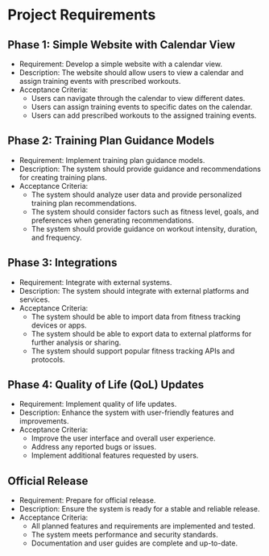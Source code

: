 # Project Requirements

## Phase 1: Simple Website with Calendar View

- Requirement: Develop a simple website with a calendar view.
- Description: The website should allow users to view a calendar and assign training events with prescribed workouts.
- Acceptance Criteria:
    - Users can navigate through the calendar to view different dates.
    - Users can assign training events to specific dates on the calendar.
    - Users can add prescribed workouts to the assigned training events.

## Phase 2: Training Plan Guidance Models

- Requirement: Implement training plan guidance models.
- Description: The system should provide guidance and recommendations for creating training plans.
- Acceptance Criteria:
    - The system should analyze user data and provide personalized training plan recommendations.
    - The system should consider factors such as fitness level, goals, and preferences when generating recommendations.
    - The system should provide guidance on workout intensity, duration, and frequency.

## Phase 3: Integrations

- Requirement: Integrate with external systems.
- Description: The system should integrate with external platforms and services.
- Acceptance Criteria:
    - The system should be able to import data from fitness tracking devices or apps.
    - The system should be able to export data to external platforms for further analysis or sharing.
    - The system should support popular fitness tracking APIs and protocols.

## Phase 4: Quality of Life (QoL) Updates

- Requirement: Implement quality of life updates.
- Description: Enhance the system with user-friendly features and improvements.
- Acceptance Criteria:
    - Improve the user interface and overall user experience.
    - Address any reported bugs or issues.
    - Implement additional features requested by users.

## Official Release

- Requirement: Prepare for official release.
- Description: Ensure the system is ready for a stable and reliable release.
- Acceptance Criteria:
    - All planned features and requirements are implemented and tested.
    - The system meets performance and security standards.
    - Documentation and user guides are complete and up-to-date.
